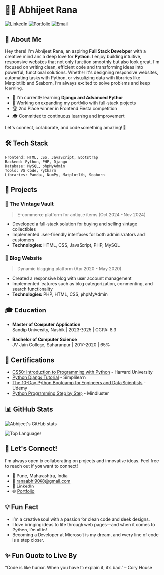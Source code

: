 # 👨‍💻 Abhijeet Rana

[![LinkedIn](https://img.shields.io/badge/LinkedIn-Connect-blue?style=for-the-badge&logo=linkedin)](https://linkedin.com/in/abhijeet-rana-583a7b284)
[![Portfolio](https://img.shields.io/badge/Portfolio-Visit-green?style=for-the-badge&logo=safari)](https://abhijeet001.pythonanywhere.com)
[![Email](https://img.shields.io/badge/Email-Contact-red?style=for-the-badge&logo=gmail)](mailto:ranaabhi9068@gmail.com)

## 👋 About Me  
Hey there! I'm Abhijeet Rana, an aspiring **Full Stack Developer** with a creative mind and a deep love for **Python**. I enjoy building intuitive, responsive websites that not only function smoothly but also look great.
I'm focused on writing clean, efficient code and transforming ideas into powerful, functional solutions. Whether it's designing responsive websites, automating tasks with Python, or visualizing data with libraries like Matplotlib and Seaborn, I’m always excited to solve problems and keep learning.

- 🌱 I'm currently learning **Django and Advanced Python**
- 🚀 Working on expanding my portfolio with full-stack projects
- 🏆 2nd Place winner in Frontend Fiesta competition
- 🎓 Committed to continuous learning and improvement

Let's connect, collaborate, and code something amazing! 🚀

## 🛠️ Tech Stack

```
Frontend: HTML, CSS, JavaScript, Bootstrap
Backend: Python, PHP, Django
Database: MySQL, phpMyAdmin
Tools: VS Code, PyCharm
Libraries: Pandas, NumPy, Matplotlib, Seaborn
```

## 💼 Projects

### 🛒 The Vintage Vault
> E-commerce platform for antique items (Oct 2024 - Nov 2024)
- Developed a full-stack solution for buying and selling vintage collectibles
- Implemented user-friendly interfaces for both administrators and customers
- **Technologies:** HTML, CSS, JavaScript, PHP, MySQL

### 📝 Blog Website
> Dynamic blogging platform (Apr 2020 - May 2020)
- Created a responsive blog with user account management
- Implemented features such as blog categorization, commenting, and search functionality
- **Technologies:** PHP, HTML, CSS, phpMyAdmin

## 🎓 Education

- **Master of Computer Application**  
  Sandip University, Nashik | 2023-2025 | CGPA: 8.3

- **Bachelor of Computer Science**  
  JV Jain College, Saharanpur | 2017-2020 | 65%

## 📜 Certifications

- [CS50: Introduction to Programming with Python](https://certificates.cs50.io/56968772-698e-446a-9a4b-031e1437516d) - Harvard University
- [Python Django Tutorial](https://simpli-web.app.link/e/vJhuq5D5yRb) - Simplilearn
- [The 10-Day Python Bootcamp for Engineers and Data Scientists](https://www.udemy.com/certificate/UC-69f72ab9-3bb6-4862-b806-f273e2265afe/) - Udemy
- [Python Programming Step by Step](https://www.mindluster.com/student/certificate/662525059) - Mindluster

## 📊 GitHub Stats

![Abhijeet's GitHub stats](https://github-readme-stats.vercel.app/api?username=rana932&show_icons=true&theme=radical)

![Top Languages](https://github-readme-stats.vercel.app/api/top-langs/?username=rana932&layout=compact&theme=radical)

## 🤝 Let's Connect!

I'm always open to collaborating on projects and innovative ideas. Feel free to reach out if you want to connect!

- 📍 Pune, Maharashtra, India
- 📧 ranaabhi9068@gmail.com
- 🔗 [LinkedIn](https://linkedin.com/in/abhijeet-rana-583a7b284)
- 🌐 [Portfolio](https://abhijeet001.pythonanywhere.com)

## 💡 Fun Fact  
- I’m a creative soul with a passion for clean code and sleek designs.  
- I love bringing ideas to life through web pages—and when it comes to Python, I’m all in!  
- Becoming a Developer at Microsoft is my dream, and every line of code is a step closer.  

## ✨ Fun Quote to Live By
“Code is like humor. When you have to explain it, it’s bad.” – Cory House

